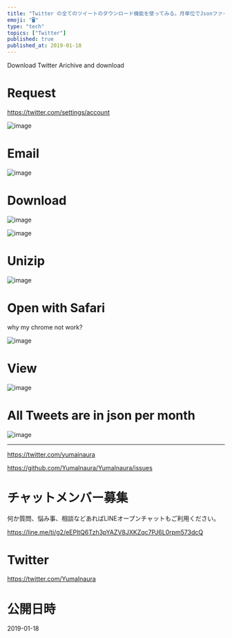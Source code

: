 ```yaml
---
title: "Twitter の全てのツイートのダウンロード機能を使ってみる。月単位でJsonファイルが吐き出され、HTMLとjsで読み込む、わりとモダン"
emoji: "🖥"
type: "tech"
topics: ["Twitter"]
published: true
published_at: 2019-01-18
---
```



Download Twitter Arichive and download

# Request

https://twitter.com/settings/account

![image](https://user-images.githubusercontent.com/13635059/51356033-692abc80-1afc-11e9-9fe1-e18d8d708444.png)

# Email

![image](https://user-images.githubusercontent.com/13635059/51356041-75167e80-1afc-11e9-9d25-76a079216211.png)

# Download

![image](https://user-images.githubusercontent.com/13635059/51356049-7b0c5f80-1afc-11e9-99d5-4c2680cd046a.png)

![image](https://user-images.githubusercontent.com/13635059/51356057-852e5e00-1afc-11e9-97e9-ecc431308315.png)

# Unizip

![image](https://user-images.githubusercontent.com/13635059/51356076-9ecfa580-1afc-11e9-931c-ce6236e2ceb6.png)


# Open with Safari

why my chrome not work?

![image](https://user-images.githubusercontent.com/13635059/51356190-04bc2d00-1afd-11e9-9036-3fae506127d5.png)

# View

![image](https://user-images.githubusercontent.com/13635059/51356203-0f76c200-1afd-11e9-9569-aaca779faa85.png)

# All Tweets are in json per month

![image](https://user-images.githubusercontent.com/13635059/51356253-3fbe6080-1afd-11e9-95a8-d46404c7031e.png)


---

https://twitter.com/yumainaura

https://github.com/YumaInaura/YumaInaura/issues









<!-- Update From Qiita API -->

# チャットメンバー募集


何か質問、悩み事、相談などあればLINEオープンチャットもご利用ください。

https://line.me/ti/g2/eEPltQ6Tzh3pYAZV8JXKZqc7PJ6L0rpm573dcQ





# Twitter


https://twitter.com/YumaInaura


<!-- Update From Qiita API -->



# 公開日時

2019-01-18
